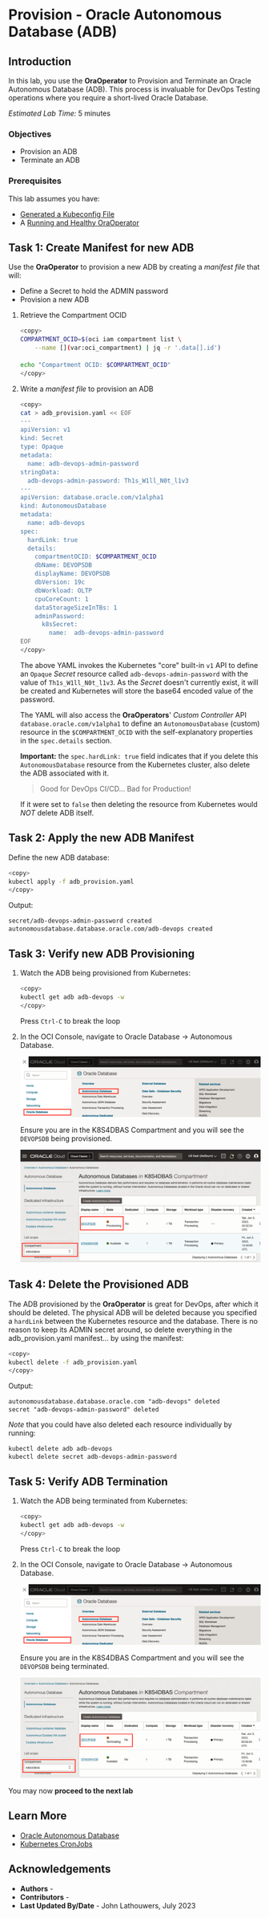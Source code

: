 # Provision - Oracle Autonomous Database (ADB)

## Introduction

In this lab, you use the **OraOperator** to Provision and Terminate an Oracle Autonomous Database (ADB).  This process is invaluable for DevOps Testing operations where you require a short-lived Oracle Database.

*Estimated Lab Time:* 5 minutes

### Objectives

* Provision an ADB
* Terminate an ADB

### Prerequisites

This lab assumes you have:

* [Generated a Kubeconfig File](?lab=access-cluster)
* A [Running and Healthy OraOperator](?lab=deploy-oraoperator)

## Task 1: Create Manifest for new ADB

Use the **OraOperator** to provision a new ADB by creating a *manifest file* that will:

* Define a Secret to hold the ADMIN password
* Provision a new ADB

1. Retrieve the [](var:oci_compartment) Compartment OCID

    ```bash
    <copy>
    COMPARTMENT_OCID=$(oci iam compartment list \
        --name [](var:oci_compartment) | jq -r '.data[].id')

    echo "Compartment OCID: $COMPARTMENT_OCID"
    </copy>
    ```

2. Write a *manifest file* to provision an ADB

    ```bash
    <copy>
    cat > adb_provision.yaml << EOF
    ---
    apiVersion: v1
    kind: Secret
    type: Opaque
    metadata:
      name: adb-devops-admin-password
    stringData:
      adb-devops-admin-password: Th1s_W1ll_N0t_l1v3
    ---
    apiVersion: database.oracle.com/v1alpha1
    kind: AutonomousDatabase
    metadata:
      name: adb-devops
    spec:
      hardLink: true
      details:
        compartmentOCID: $COMPARTMENT_OCID
        dbName: DEVOPSDB
        displayName: DEVOPSDB
        dbVersion: 19c
        dbWorkload: OLTP
        cpuCoreCount: 1
        dataStorageSizeInTBs: 1
        adminPassword:
          k8sSecret:
            name:  adb-devops-admin-password
    EOF
    </copy>
    ```

    The above YAML invokes the Kubernetes "core" built-in `v1` API to define an `Opaque` *Secret* resource called `adb-devops-admin-password` with the value of `Th1s_W1ll_N0t_l1v3`.  As the *Secret* doesn't currently exist, it will be created and Kubernetes will store the base64 encoded value of the password.

    The YAML will also access the **OraOperators**' *Custom Controller* API `database.oracle.com/v1alpha1` to define an `AutonomousDatabase` (custom) resource in the `$COMPARTMENT_OCID` with the self-explanatory properties in the `spec.details` section.

    **Important:** the `spec.hardLink: true` field indicates that if you delete this `AutonomousDatabase` resource from the Kubernetes cluster, also delete the ADB associated with it.

    > Good for DevOps CI/CD... Bad for Production!

    If it were set to `false` then deleting the resource from Kubernetes would *NOT* delete ADB itself.

## Task 2: Apply the new ADB Manifest

Define the new ADB database:

```bash
<copy>
kubectl apply -f adb_provision.yaml
</copy>
```

Output:

```text
secret/adb-devops-admin-password created
autonomousdatabase.database.oracle.com/adb-devops created
```

## Task 3: Verify new ADB Provisioning

1. Watch the ADB being provisioned from Kubernetes:

    ```bash
    <copy>
    kubectl get adb adb-devops -w
    </copy>
    ```

    Press `Ctrl-C` to break the loop

2. In the OCI Console, navigate to Oracle Database -> Autonomous Database.  

    ![Navigate to ADB](images/adb_navigation.png "Navigate to ADB")

    Ensure you are in the K8S4DBAS Compartment and you will see the `DEVOPSDB` being provisioned.

    ![ADB Provisioning](images/adb_provisioning.png "ADB Provisioning")

## Task 4: Delete the Provisioned ADB

The ADB provisioned by the **OraOperator** is great for DevOps, after which it should be deleted.  The physical ADB will be deleted because you specified a `hardLink` between the Kubernetes resource and the database.  There is no reason to keep its ADMIN secret around, so delete everything in the adb_provision.yaml manifest... by using the manifest:

```bash
<copy>
kubectl delete -f adb_provision.yaml
</copy>
```

Output:

```text
autonomousdatabase.database.oracle.com "adb-devops" deleted
secret "adb-devops-admin-password" deleted
```

*Note* that you could have also deleted each resource individually by running:

```text
kubectl delete adb adb-devops
kubectl delete secret adb-devops-admin-password
```

## Task 5: Verify ADB Termination

1. Watch the ADB being terminated from Kubernetes:

    ```bash
    <copy>
    kubectl get adb adb-devops -w
    </copy>
    ```

    Press `Ctrl-C` to break the loop

2. In the OCI Console, navigate to Oracle Database -> Autonomous Database.  

    ![Navigate to ADB](images/adb_navigation.png "Navigate to ADB")

    Ensure you are in the K8S4DBAS Compartment and you will see the `DEVOPSDB` being terminated.

    ![ADB Terminating](images/adb_terminating.png "ADB Terminating")

You may now **proceed to the next lab**

## Learn More

* [Oracle Autonomous Database](https://www.oracle.com/uk/autonomous-database/)
* [Kubernetes CronJobs](https://kubernetes.io/docs/concepts/workloads/controllers/cron-jobs/)

## Acknowledgements

* **Authors** - [](var:authors)
* **Contributors** - [](var:contributors)
* **Last Updated By/Date** - John Lathouwers, July 2023
